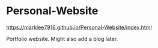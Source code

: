 # Personal-Website
https://marklee7916.github.io/Personal-Website/index.html

Portfolio website. Might also add a blog later.
